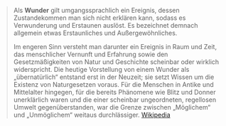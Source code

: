 > Als **Wunder** gilt umgangssprachlich ein Ereignis, dessen Zustandekommen man sich nicht erklären kann, sodass es Verwunderung und Erstaunen auslöst. Es bezeichnet demnach allgemein etwas Erstaunliches und Außergewöhnliches.
>
> Im engeren Sinn versteht man darunter ein Ereignis in Raum und Zeit, das menschlicher Vernunft und Erfahrung sowie den Gesetzmäßigkeiten von Natur und Geschichte scheinbar oder wirklich widerspricht. Die heutige Vorstellung von einem Wunder als „übernatürlich“ entstand erst in der Neuzeit; sie setzt Wissen um die Existenz von Naturgesetzen voraus. Für die Menschen in Antike und Mittelalter hingegen, für die bereits Phänomene wie Blitz und Donner unerklärlich waren und die einer scheinbar ungeordneten, regellosen Umwelt gegenüberstanden, war die Grenze zwischen „Möglichem“ und „Unmöglichem“ weitaus durchlässiger.
> [Wikipedia](https://de.wikipedia.org/wiki/Wunder)